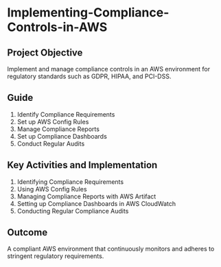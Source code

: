 # Implementing-Compliance-Controls-in-AWS

## Project Objective
Implement and manage compliance controls in an AWS environment for regulatory standards such as GDPR, HIPAA, and PCI-DSS.

## Guide
1. Identify Compliance Requirements
2. Set up AWS Config Rules
3. Manage Compliance Reports
4. Set up Compliance Dashboards
5. Conduct Regular Audits

## Key Activities and Implementation
1. Identifying Compliance Requirements
2. Using AWS Config Rules
3. Managing Compliance Reports with AWS Artifact
4. Setting up Compliance Dashboards in AWS CloudWatch
5. Conducting Regular Compliance Audits

## Outcome
A compliant AWS environment that continuously monitors and adheres to stringent regulatory requirements.
